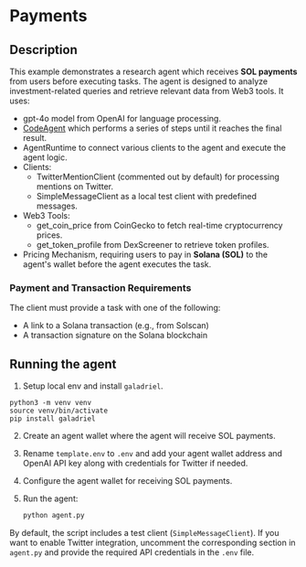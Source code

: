 # Payments

## Description

This example demonstrates a research agent which receives **SOL payments** from users before executing tasks. The agent is designed to analyze investment-related queries and retrieve relevant data from Web3 tools. It uses:

- gpt-4o model from OpenAI for language processing.
- [CodeAgent](https://github.com/galadriel-ai/galadriel/blob/main/galadriel/agent.py) which performs a series of steps until it reaches the final result.
- AgentRuntime to connect various clients to the agent and execute the agent logic.
- Clients:
  - TwitterMentionClient (commented out by default) for processing mentions on Twitter.
  - SimpleMessageClient as a local test client with predefined messages.
- Web3 Tools:
  - get_coin_price from CoinGecko to fetch real-time cryptocurrency prices.
  - get_token_profile from DexScreener to retrieve token profiles.
- Pricing Mechanism, requiring users to pay in **Solana (SOL)** to the agent's wallet before the agent executes the task.

### Payment and Transaction Requirements

The client must provide a task with one of the following:

- A link to a Solana transaction (e.g., from Solscan)
- A transaction signature on the Solana blockchain

## Running the agent

1. Setup local env and install `galadriel`.

```shell
python3 -m venv venv
source venv/bin/activate
pip install galadriel
```

2. Create an agent wallet where the agent will receive SOL payments.

3. Rename `template.env` to `.env` and add your agent wallet address and OpenAI API key along with credentials for Twitter if needed.

4. Configure the agent wallet for receiving SOL payments.

5. Run the agent:

   ```sh
   python agent.py
   ```

By default, the script includes a test client (`SimpleMessageClient`). If you want to enable Twitter integration, uncomment the corresponding section in `agent.py` and provide the required API credentials in the `.env` file.

